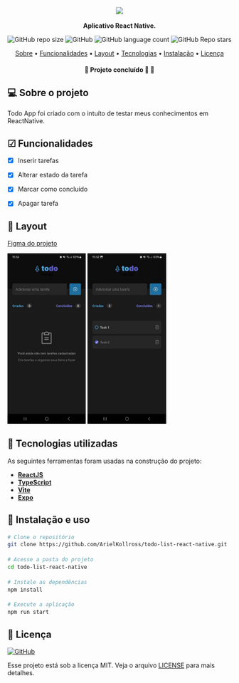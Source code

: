 <p align="center">
  <img width="20%" src="./src/components/Header/Logo.pngg" />
</p>

<p align="center">
    <strong>Aplicativo React Native.</strong>
</p>

<p align="center">
  <img alt="GitHub repo size" src="https://img.shields.io/github/repo-size/ArielKollross/todo-list-react-native">
  <img alt="GitHub" src="https://img.shields.io/github/license/ArielKollross/todo-list-react-native">
  <img alt="GitHub language count" src="https://img.shields.io/github/languages/count/ArielKollross/todo-list-react-native">
  <img alt="GitHub Repo stars" src="https://img.shields.io/github/stars/ArielKollross/todo-list-react-native?style=social">
</p>

<p align="center">
 <a href="#-sobre-o-projeto">Sobre</a> •
 <a href="#-funcionalidades">Funcionalidades</a> • 
 <a href="#-layout">Layout</a> • 
 <a href="#-tecnologias-utilizadas">Tecnologias</a> • 
 <a href="#-instalação-e-uso">Instalação</a> • 
 <a href="#-licença">Licença</a>
</p>

<h4 align="center"> 
	🚧  Projeto concluído 🚀 🚧
</h4>

## 💻 Sobre o projeto

Todo App foi criado com o intuíto de testar meus conhecimentos em ReactNative.

## ☑ Funcionalidades

- [x] Inserir tarefas
- [x] Alterar estado da tarefa
- [x] Marcar como concluído
- [x] Apagar tarefa


## 🎨 Layout
<a href="https://www.figma.com/file/1XfZQGSWk4HWjvwcjd2nOP/ToDo-List/duplicate">Figma do projeto</a>
<br>


<p align="left">
  <img src="./.readme/mobile-screenshot-2.png" width="35%">
  <img src="./.readme/mobile-screenshot-1.png" width=35%">
</p>

## 🔨 Tecnologias utilizadas

As seguintes ferramentas foram usadas na construção do projeto:

- **[ReactJS](https://reactjs.org/)**
- **[TypeScript](https://www.typescriptlang.org/)**
- **[Vite](https://vitejs.dev/)**
- **[Expo](https://expo.dev/)**


## 🚀 Instalação e uso

```bash
# Clone o repositório
git clone https://github.com/ArielKollross/todo-list-react-native.git

# Acesse a pasta do projeto
cd todo-list-react-native

# Instale as dependências
npm install

# Execute a aplicação
npm run start

```


## 📝 Licença

<a href="https://opensource.org/licenses/MIT">
    <img alt="GitHub" src="https://img.shields.io/github/license/ArielKollross/todo-list-react-native">
</a>

Esse projeto está sob a licença MIT. Veja o arquivo [LICENSE](./LICENSE.md) para mais detalhes.
